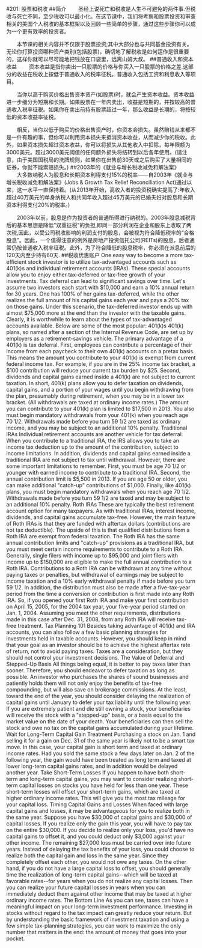 #201: 股票和税收
##简介
　　圣经上说死亡和税收是人生不可避免的两件事.但税收与死亡不同，至少税收可以最小化。在这节课中，我们将考察和股票投资和审查相关的美国个人税收的基本框架以及回顾一些简单的步骤，通过这些步骤你可以成为一个更有效率的投资者。

　　本节课的相关内容并不仅限于股票投资;其中大部分也与共同基金投资有关。无论你打算投资哪种资产类别(包括股票)，确切地了解税收是如何运作是很重要的，这样你就可以尽可能地把钱放在口袋里，远离山姆大叔。
##普通收入和资本收益
　　资本收益是指你卖出一只股票的价格与你买入一只股票的价格之差.这部分的收益在税收上按低于普通收入的税率征税。普通收入包括工资和利息收入等项目。

　　当你以高于购买价格出售资本资产(如股票)时，就会产生资本收益。资本收益进一步细分为短期和长期。如果股票在一年内卖出，收益是短期的，并按较高的普通收入税率征税。如果你在卖出前持有股票超过一年，那么收益是长期的，将按较低的资本收益率征税。

　　相反，当你以低于购买的价格出售资产时，你资本会损失。虽然赔钱从来都不是一件有趣的事，但你可以利用资本损失来抵消资本收益，从而减少你的税收。此外，如果资本损失超过资本收益，你可以将损失从其他收入中扣除，每年限额为3000美元。超过3000美元阈值的任何额外损失将结转到以后各年使用。(请注意，由于美国国税局的洗牌规则，如果你在出售前30天或之后购买了大量相同的证券，你就不能索赔损失。)
##2003年的《就业与增长税收减免和解法案》
　　大多数纳税人为股息和长期资本利得支付15%的税率——自2003年《就业与增长税收减免和解法案》(Jobs & Growth Tax Relief Reconciliation Act)通过以来，这一水平一直保持着。(从2013年开始，高收入者的投资税确实提高了:年收入超过40万美元的单身纳税人和共同年收入超过45万美元的已婚夫妇对股息和长期资本利得支付20%的税率。)

　　2003年以前，股息是作为投资者的普通所得进行纳税的。2003年股息减税背后的基本思想是降低"双重征税"的负担,即同一部分利润在企业和股东上收取了两次税,因此，以受公司税收影响的利润支付的股息，会被视为符合降低税率的“合格股息”。因此，一个值得注意的例外是房地产投资信托公司(REITs)的股息，后者通常仍按普通收入税率征税。此外，为了符合降低的股息税率，你必须在派息前后的120天内至少持有60天.
##税收优惠账户
One easy way to become a more tax-efficient stock investor is to utilize tax-advantaged accounts such as 401(k)s and individual retirement accounts (IRAs). These special accounts allow you to enjoy either tax-deferred or tax-free growth of your investments.
Tax deferral can lead to significant savings over time. Let's assume two investors each start with $10,000 and earn a 10% annual return for 30 years. One has 100% of her gains tax-deferred, while the other realizes the full amount of his capital gains each year and pays a 20% tax on those gains. Under this scenario, the tax-deferred investor ends up with almost $75,000 more at the end than the investor with the taxable gains.
Clearly, it is worthwhile to learn about the types of tax-advantaged accounts available. Below are some of the most popular:
401(k)s
401(k) plans, so named after a section of the Internal Revenue Code, are set up by employers as a retirement-savings vehicle. The primary advantage of a 401(k) is tax deferral. First, employees can contribute a percentage of their income from each paycheck to their own 401(k) accounts on a pretax basis. This means the amount you contribute to your 401(k) is exempt from current federal income tax. For example, if you are in the 25% income tax bracket, a $100 contribution will reduce your current tax burden by $25. Second, dividends and capital gains earned inside a 401(k) are not subject to current taxation. In short, 401(k) plans allow you to defer taxation on dividends, capital gains, and a portion of your wages until you begin withdrawing from the plan, presumably during retirement, when you may be in a lower tax bracket. (All withdrawals are taxed at ordinary income rates.)
The amount you can contribute to your 401(k) plan is limited to $17,500 in 2013. You also must begin mandatory withdrawals from your 401(k) when you reach age 70 1/2. Withdrawals made before you turn 59 1/2 are taxed as ordinary income, and you may be subject to an additional 10% penalty.
Traditional IRAs
Individual retirement accounts are another vehicle for tax deferral. When you contribute to a traditional IRA, the IRS allows you to take an income tax deduction up to the amount of the contribution, subject to income limitations. In addition, dividends and capital gains earned inside a traditional IRA are not subject to tax until withdrawal.
However, there are some important limitations to remember. First, you must be age 70 1/2 or younger with earned income to contribute to a traditional IRA. Second, the annual contribution limit is $5,500 in 2013. If you are age 50 or older, you can make additional "catch-up" contributions of $1,000. Finally, like 401(k) plans, you must begin mandatory withdrawals when you reach age 70 1/2. Withdrawals made before you turn 59 1/2 are taxed and may be subject to an additional 10% penalty.
Roth IRAs
These are typically the best retirement account option for many taxpayers. As with traditional IRAs, interest income, dividends, and capital gains accumulate tax-free. However, the main feature of Roth IRAs is that they are funded with aftertax dollars (contributions are not tax deductible). The upside of this is that qualified distributions from a Roth IRA are exempt from federal taxation.
The Roth IRA has the same annual contribution limits and "catch-up" provisions as a traditional IRA, but you must meet certain income requirements to contribute to a Roth IRA. Generally, single filers with income up to $95,000 and joint filers with income up to $150,000 are eligible to make the full annual contribution to a Roth IRA. Contributions to a Roth IRA can be withdrawn at any time without paying taxes or penalties, but withdrawal of earnings may be subject to income taxation and a 10% early withdrawal penalty if made before you turn 59 1/2.
In addition, the distribution must also be made after a five-tax-year period from the time a conversion or contribution is first made into any Roth IRA. So, if you opened your first Roth IRA and make your first contribution on April 15, 2005, for the 2004 tax year, your five-year period started on Jan. 1, 2004. Assuming you meet the other requirements, distributions made in this case after Dec. 31, 2008, from any Roth IRA will receive tax-free treatment.
Tax Planning 101
Besides taking advantage of 401(k) and IRA accounts, you can also follow a few basic planning strategies for investments held in taxable accounts. However, you should keep in mind that your goal as an investor should be to achieve the highest aftertax rate of return, not to avoid paying taxes. Taxes are a consideration, but they should not control your investment decisions.
The Value of Deferral and Stepped-Up Basis
All things being equal, it is better to pay taxes later than sooner. Therefore, you should endeavor to defer taxation as long as possible. An investor who purchases the shares of sound businesses and patiently holds them will not only enjoy the benefits of tax-free compounding, but will also save on brokerage commissions. At the least, toward the end of the year, you should consider delaying the realization of capital gains until January to defer your tax liability until the following year.
If you are extremely patient and die still owning a stock, your beneficiaries will receive the stock with a "stepped-up" basis, or a basis equal to the market value on the date of your death. Your beneficiaries can then sell the stock and owe no tax on the capital gains accumulated during your lifetime.
Wait for Long-Term Capital Gain Treatment
Purchasing a stock on Jan. 1 and selling it for a gain on Dec. 31 of the same year is likely not to be a smart tax move. In this case, your capital gain is short term and taxed at ordinary income rates. Had you sold the same stock a few days later on Jan. 2 of the following year, the gain would have been treated as long term and taxed at lower long-term capital gains rates, and in addition would be delayed another year.
Take Short-Term Losses
If you happen to have both short-term and long-term capital gains, you may want to consider realizing short-term capital losses on stocks you have held for less than one year. These short-term losses will offset your short-term gains, which are taxed at higher ordinary income rates. This will give you the most tax mileage for your capital loss.
Timing Capital Gains and Losses
When faced with large capital gains and losses, it may be advantageous for you to realize both in the same year. Suppose you have $30,000 of capital gains and $30,000 of capital losses. If you realize only the gain this year, you will have to pay tax on the entire $30,000. If you decide to realize only your loss, you'd have no capital gains to offset it, and you could deduct only $3,000 against your other income. The remaining $27,000 loss must be carried over into future years. Instead of delaying the tax benefits of your loss, you could choose to realize both the capital gain and loss in the same year. Since they completely offset each other, you would not owe any taxes.
On the other hand, if you do not have a large capital loss to offset, you should generally time the realization of long-term capital gains--which will be taxed at favorable rates--for years when you do not realize any capital losses. Then you can realize your future capital losses in years when you can immediately deduct them against other income that may be taxed at higher ordinary income rates.
The Bottom Line
As you can see, taxes can have a meaningful impact on your long-term investment performance. Investing in stocks without regard to the tax impact can greatly reduce your return. But by understanding the basic framework of investment taxation and using a few simple tax-planning strategies, you can work to maximize the only number that matters in the end: the amount of money that goes into your pocket.
